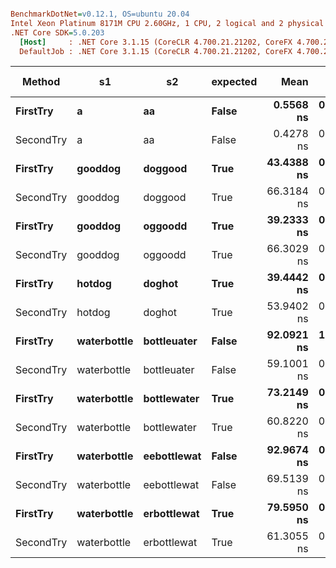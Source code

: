 ``` ini

BenchmarkDotNet=v0.12.1, OS=ubuntu 20.04
Intel Xeon Platinum 8171M CPU 2.60GHz, 1 CPU, 2 logical and 2 physical cores
.NET Core SDK=5.0.203
  [Host]     : .NET Core 3.1.15 (CoreCLR 4.700.21.21202, CoreFX 4.700.21.21402), X64 RyuJIT
  DefaultJob : .NET Core 3.1.15 (CoreCLR 4.700.21.21202, CoreFX 4.700.21.21402), X64 RyuJIT


```
|    Method |          s1 |          s2 | expected |       Mean |     Error |    StdDev |     Median |  Gen 0 | Gen 1 | Gen 2 | Allocated |
|---------- |------------ |------------ |--------- |-----------:|----------:|----------:|-----------:|-------:|------:|------:|----------:|
|  **FirstTry** |           **a** |          **aa** |    **False** |  **0.5568 ns** | **0.0624 ns** | **0.0789 ns** |  **0.4950 ns** |      **-** |     **-** |     **-** |         **-** |
| SecondTry |           a |          aa |    False |  0.4278 ns | 0.0051 ns | 0.0048 ns |  0.4285 ns |      - |     - |     - |         - |
|  **FirstTry** |     **gooddog** |     **doggood** |     **True** | **43.4388 ns** | **0.0049 ns** | **0.0044 ns** | **43.4383 ns** |      **-** |     **-** |     **-** |         **-** |
| SecondTry |     gooddog |     doggood |     True | 66.3184 ns | 0.2888 ns | 0.2702 ns | 66.3148 ns | 0.0030 |     - |     - |      56 B |
|  **FirstTry** |     **gooddog** |     **oggoodd** |     **True** | **39.2333 ns** | **0.0721 ns** | **0.0674 ns** | **39.2474 ns** |      **-** |     **-** |     **-** |         **-** |
| SecondTry |     gooddog |     oggoodd |     True | 66.3029 ns | 0.0904 ns | 0.0801 ns | 66.2939 ns | 0.0030 |     - |     - |      56 B |
|  **FirstTry** |      **hotdog** |      **doghot** |     **True** | **39.4442 ns** | **0.0078 ns** | **0.0073 ns** | **39.4463 ns** |      **-** |     **-** |     **-** |         **-** |
| SecondTry |      hotdog |      doghot |     True | 53.9402 ns | 0.3080 ns | 0.2731 ns | 54.0542 ns | 0.0026 |     - |     - |      48 B |
|  **FirstTry** | **waterbottle** | **bottleuater** |    **False** | **92.0921 ns** | **1.8841 ns** | **2.0160 ns** | **90.8645 ns** |      **-** |     **-** |     **-** |         **-** |
| SecondTry | waterbottle | bottleuater |    False | 59.1001 ns | 0.3972 ns | 0.3715 ns | 59.2557 ns | 0.0038 |     - |     - |      72 B |
|  **FirstTry** | **waterbottle** | **bottlewater** |     **True** | **73.2149 ns** | **0.3382 ns** | **0.3163 ns** | **73.3794 ns** |      **-** |     **-** |     **-** |         **-** |
| SecondTry | waterbottle | bottlewater |     True | 60.8220 ns | 0.6094 ns | 0.5700 ns | 60.8115 ns | 0.0038 |     - |     - |      72 B |
|  **FirstTry** | **waterbottle** | **eebottlewat** |    **False** | **92.9674 ns** | **0.2983 ns** | **0.2791 ns** | **92.8752 ns** |      **-** |     **-** |     **-** |         **-** |
| SecondTry | waterbottle | eebottlewat |    False | 69.5139 ns | 0.3176 ns | 0.2970 ns | 69.5145 ns | 0.0038 |     - |     - |      72 B |
|  **FirstTry** | **waterbottle** | **erbottlewat** |     **True** | **79.5950 ns** | **0.0212 ns** | **0.0198 ns** | **79.5875 ns** |      **-** |     **-** |     **-** |         **-** |
| SecondTry | waterbottle | erbottlewat |     True | 61.3055 ns | 0.4849 ns | 0.4299 ns | 61.4080 ns | 0.0038 |     - |     - |      72 B |
